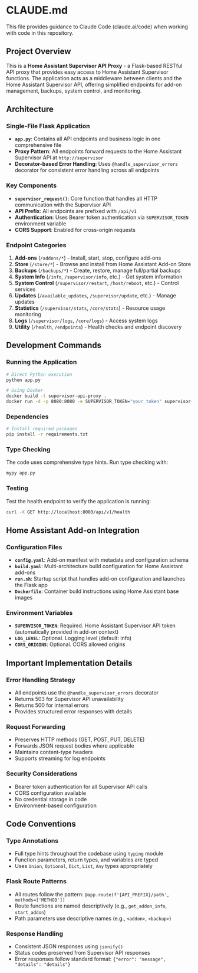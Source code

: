 # CLAUDE.md

This file provides guidance to Claude Code (claude.ai/code) when working with code in this repository.

## Project Overview

This is a **Home Assistant Supervisor API Proxy** - a Flask-based RESTful API proxy that provides easy access to Home Assistant Supervisor functions. The application acts as a middleware between clients and the Home Assistant Supervisor API, offering simplified endpoints for add-on management, backups, system control, and monitoring.

## Architecture

### Single-File Flask Application
- **`app.py`**: Contains all API endpoints and business logic in one comprehensive file
- **Proxy Pattern**: All endpoints forward requests to the Home Assistant Supervisor API at `http://supervisor`
- **Decorator-based Error Handling**: Uses `@handle_supervisor_errors` decorator for consistent error handling across all endpoints

### Key Components
- **`supervisor_request()`**: Core function that handles all HTTP communication with the Supervisor API
- **API Prefix**: All endpoints are prefixed with `/api/v1`
- **Authentication**: Uses Bearer token authentication via `SUPERVISOR_TOKEN` environment variable
- **CORS Support**: Enabled for cross-origin requests

### Endpoint Categories
1. **Add-ons** (`/addons/*`) - Install, start, stop, configure add-ons
2. **Store** (`/store/*`) - Browse and install from Home Assistant Add-on Store
3. **Backups** (`/backups/*`) - Create, restore, manage full/partial backups
4. **System Info** (`/info`, `/supervisor/info`, etc.) - Get system information
5. **System Control** (`/supervisor/restart`, `/host/reboot`, etc.) - Control services
6. **Updates** (`/available_updates`, `/supervisor/update`, etc.) - Manage updates
7. **Statistics** (`/supervisor/stats`, `/core/stats`) - Resource usage monitoring
8. **Logs** (`/supervisor/logs`, `/core/logs`) - Access system logs
9. **Utility** (`/health`, `/endpoints`) - Health checks and endpoint discovery

## Development Commands

### Running the Application
```bash
# Direct Python execution
python app.py

# Using Docker
docker build -t supervisor-api-proxy .
docker run -d -p 8080:8080 -e SUPERVISOR_TOKEN="your_token" supervisor-api-proxy
```

### Dependencies
```bash
# Install required packages
pip install -r requirements.txt
```

### Type Checking
The code uses comprehensive type hints. Run type checking with:
```bash
mypy app.py
```

### Testing
Test the health endpoint to verify the application is running:
```bash
curl -X GET http://localhost:8080/api/v1/health
```

## Home Assistant Add-on Integration

### Configuration Files
- **`config.yaml`**: Add-on manifest with metadata and configuration schema
- **`build.yaml`**: Multi-architecture build configuration for Home Assistant add-ons
- **`run.sh`**: Startup script that handles add-on configuration and launches the Flask app
- **`Dockerfile`**: Container build instructions using Home Assistant base images

### Environment Variables
- **`SUPERVISOR_TOKEN`**: Required. Home Assistant Supervisor API token (automatically provided in add-on context)
- **`LOG_LEVEL`**: Optional. Logging level (default: info)
- **`CORS_ORIGINS`**: Optional. CORS allowed origins

## Important Implementation Details

### Error Handling Strategy
- All endpoints use the `@handle_supervisor_errors` decorator
- Returns 503 for Supervisor API unavailability
- Returns 500 for internal errors
- Provides structured error responses with details

### Request Forwarding
- Preserves HTTP methods (GET, POST, PUT, DELETE)
- Forwards JSON request bodies where applicable
- Maintains content-type headers
- Supports streaming for log endpoints

### Security Considerations
- Bearer token authentication for all Supervisor API calls
- CORS configuration available
- No credential storage in code
- Environment-based configuration

## Code Conventions

### Type Annotations
- Full type hints throughout the codebase using `typing` module
- Function parameters, return types, and variables are typed
- Uses `Union`, `Optional`, `Dict`, `List`, `Any` types appropriately

### Flask Route Patterns
- All routes follow the pattern: `@app.route(f'{API_PREFIX}/path', methods=['METHOD'])`
- Route functions are named descriptively (e.g., `get_addon_info`, `start_addon`)
- Path parameters use descriptive names (e.g., `<addon>`, `<backup>`)

### Response Handling
- Consistent JSON responses using `jsonify()`
- Status codes preserved from Supervisor API responses
- Error responses follow standard format: `{"error": "message", "details": "details"}`